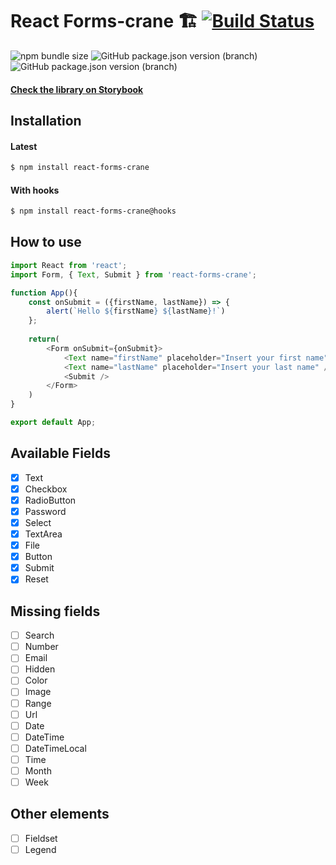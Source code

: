 # React Forms-crane 🏗️ [![Build Status](https://travis-ci.com/damiano-carradori/react-forms-crane.svg?branch=master)](https://travis-ci.com/damiano-carradori/react-forms-crane)

![npm bundle size](https://img.shields.io/bundlephobia/min/react-forms-crane.svg?style=for-the-badge) ![GitHub package.json version (branch)](https://img.shields.io/github/package-json/v/damiano-carradori/react-forms-crane/master.svg?style=for-the-badge) ![GitHub package.json version (branch)](https://img.shields.io/github/package-json/v/damiano-carradori/react-forms-crane/HOOKS.svg?style=for-the-badge)

#### [Check the library on Storybook](https://damiano-carradori.github.io/react-forms-crane/.)

## Installation

#### Latest
```bash
$ npm install react-forms-crane
```
#### With hooks
```bash
$ npm install react-forms-crane@hooks
```

## How to use

```javascript
import React from 'react';
import Form, { Text, Submit } from 'react-forms-crane';

function App(){
    const onSubmit = ({firstName, lastName}) => {
        alert(`Hello ${firstName} ${lastName}!`)
    };
    
    return(
        <Form onSubmit={onSubmit}>
            <Text name="firstName" placeholder="Insert your first name" />
            <Text name="lastName" placeholder="Insert your last name" />
            <Submit />
        </Form>
    )
}

export default App;
```

## Available Fields

- [x] Text
- [x] Checkbox
- [x] RadioButton
- [x] Password
- [x] Select
- [x] TextArea
- [x] File
- [x] Button
- [x] Submit
- [x] Reset

## Missing fields

- [ ] Search
- [ ] Number
- [ ] Email
- [ ] Hidden
- [ ] Color
- [ ] Image
- [ ] Range
- [ ] Url
- [ ] Date
- [ ] DateTime
- [ ] DateTimeLocal
- [ ] Time
- [ ] Month
- [ ] Week

## Other elements

- [ ] Fieldset
- [ ] Legend
